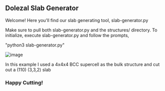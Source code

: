 ## Dolezal Slab Generator

Welcome! Here you'll find our slab generating tool, slab-generator.py

Make sure to pull both slab-generator.py and the structures/ directory. To initialize, execute slab-generator.py and follow the prompts, 

"python3 slab-generator.py"

![image](https://user-images.githubusercontent.com/47109396/143382489-76a156e1-0624-45b2-9c76-b607d7764b5d.png)

In this example I used a 4x4x4 BCC supercell as the bulk structure and cut out a (110) (3,3,2) slab
### Happy Cutting!
